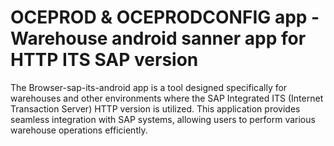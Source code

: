 # OCEPROD & OCEPRODCONFIG app - Warehouse android sanner app for HTTP ITS SAP version
The Browser-sap-its-android app is a tool designed specifically for warehouses and other environments where the SAP Integrated ITS (Internet Transaction Server) HTTP version is utilized. This application provides seamless integration with SAP systems, allowing users to perform various warehouse operations efficiently.
